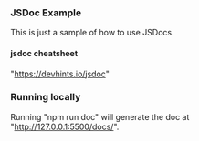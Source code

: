 ### JSDoc Example

This is just a sample of how to use JSDocs.

#### jsdoc cheatsheet
"https://devhints.io/jsdoc"

### Running locally

Running "npm run doc" will generate the doc at "http://127.0.0.1:5500/docs/".